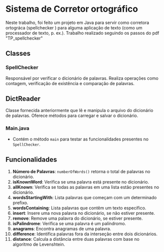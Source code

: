 # Sistema de Corretor ortográfico

Neste trabalho, foi feito um projeto em Java para servir como corretora
ortográca (spellchecker ) para alguma aplicação de texto (como um processador
de texto, p. ex.). Trabalho realizado seguindo os passos do pdf "TP_spellchecker"

## Classes

### SpellChecker

Responsável por verificar o dicionário de palavras. Realiza operações como contagem, verificação de existência e comparação de palavras.

## DictReader

Classe fornecida anteriormente que lê e manipula o arquivo do dicionário de palavras. Oferece métodos para carregar e salvar o dicionário.

### Main.java

- Contém o método `main` para testar as funcionalidades presentes no `SpellChecker`.

## Funcionalidades

1. **Número de Palavras**: `numberOfWords()` retorna o total de palavras no dicionário.
2. **isKnownWord**: Verifica se uma palavra está presente no dicionário.
3. **allKnown**: Verifica se todas as palavras em uma lista estão presentes no dicionário.
4. **wordsStartingWith**: Lista palavras que começam com um determinado prefixo.
5. **wordsContaining**: Lista palavras que contêm um texto específico.
6. **insert**: Insere uma nova palavra no dicionário, se não estiver presente.
7. **remove**: Remove uma palavra do dicionário, se estiver presente.
8. **isPalindrome**: Verifica se uma palavra é um palíndromo.
9. **anagrams**: Encontra anagramas de uma palavra.
10. **difference**: Identifica palavras fora da interseção entre dois dicionários.
11. **distance**: Calcula a distância entre duas palavras com base no algoritmo de Levenshtein.
